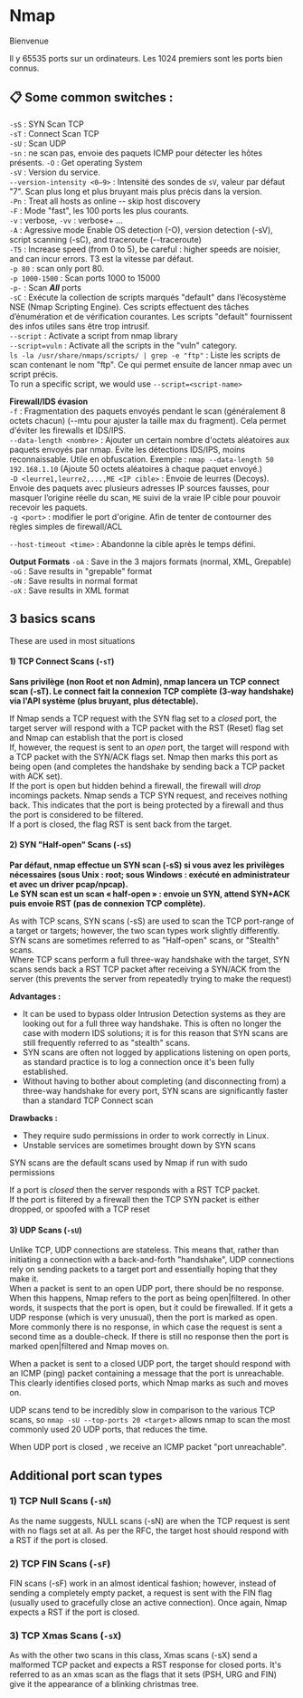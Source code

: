 # Nmap

Bienvenue  

Il y 65535 ports sur un ordinateurs. Les 1024 premiers sont les ports bien connus.  


## :clipboard: Some common switches :  

``-sS`` : SYN Scan TCP  
``-sT`` : Connect Scan TCP  
``-sU`` : Scan UDP  
`-sn` : ne scan pas, envoie des paquets ICMP pour détecter les hôtes présents.
``-O`` : Get operating System  
``-sV`` : Version du service.  
`--version-intensity <0–9>` : Intensité des sondes de `sV`, valeur par défaut "7". Scan plus long et plus bruyant mais plus précis dans la version.  
`-Pn` : Treat all hosts as online -- skip host discovery  
`-F` : Mode "fast", les 100 ports les plus courants.  
`-v` : verbose,  `-vv` : verbose+ ...  
``-A`` : Agressive mode Enable OS detection (-O), version detection (-sV), script scanning (-sC), and traceroute (--traceroute)  
`-T5` : Increase speed (from 0 to 5), be careful : higher speeds are noisier, and can incur errors. T3 est la vitesse par défaut.    
`-p 80` : scan only port 80.  
`-p 1000-1500` : Scan ports 1000 to 15000  
`-p-` : Scan ***All*** ports  
`-sC` : Exécute la collection de scripts marqués "default" dans l’écosystème NSE (Nmap Scripting Engine). Ces scripts effectuent des tâches d’énumération et de vérification courantes. Les scripts "default" fournissent des infos utiles sans être trop intrusif.  
`--script` : Activate a script from nmap library  
`--script=vuln` : Activate all the scripts in the "vuln" category.  
`ls -la /usr/share/nmaps/scripts/ | grep -e "ftp"` : Liste les scripts de scan contenant le nom "ftp". Ce qui permet ensuite de lancer nmap avec un script précis.  
To run a specific script, we would use ``--script=<script-name>``  

**Firewall/IDS évasion**  
`-f` : Fragmentation des paquets envoyés pendant le scan (généralement 8 octets chacun) (--mtu pour ajuster la taille max du fragment). Cela permet d'éviter les firewalls et IDS/IPS.  
`--data-length <nombre>` : Ajouter un certain nombre d'octets aléatoires aux paquets envoyés par nmap. Evite les détections IDS/IPS, moins reconnaissable. Utile en obfuscation. Exemple : `nmap --data-length 50 192.168.1.10` (Ajoute 50 octets aléatoires à chaque paquet envoyé.)  
`-D <leurre1,leurre2,...,ME <IP cible>` : Envoie de leurres (Decoys). Envoie des paquets avec plusieurs adresses IP sources fausses, pour masquer l’origine réelle du scan, `ME` suivi de la vraie IP cible pour pouvoir recevoir les paquets.  
`-g <port>` : modifier le port d'origine. Afin de tenter de contourner des règles simples de firewall/ACL  


`--host-timeout <time>` : Abandonne la cible après le temps défini.  

**Output Formats**
`-oA` : Save in the 3 majors formats (normal, XML, Grepable)  
`-oG` : Save results in "grepable" format  
`-oN` : Save results in normal format  
`-oX` : Save results in XML format  



## 3 basics scans  

These are used in most situations  
####  1) TCP Connect Scans (``-sT``)  

**Sans privilège (non Root et non Admin), nmap lancera un TCP connect scan (-sT). Le connect fait la connexion TCP complète (3‑way handshake) via l'API système (plus bruyant, plus détectable).**  

If Nmap sends a TCP request with the SYN flag set to a _closed_ port, the target server will respond with a TCP packet with the RST (Reset) flag set and Nmap can establish that the port is closed  
If, however, the request is sent to an _open_ port, the target will respond with a TCP packet with the SYN/ACK flags set. Nmap then marks this port as being open (and completes the handshake by sending back a TCP packet with ACK set).  
If the port is open but hidden behind a firewall, the firewall will _drop_ incomings packets. Nmap sends a TCP SYN request, and receives nothing back. This indicates that the port is being protected by a firewall and thus the port is considered to be filtered.  
If a port is closed, the flag RST is sent back from the target.  

#### 2) SYN "Half-open" Scans (``-sS``)  

**Par défaut, nmap effectue un SYN scan (-sS) si vous avez les privilèges nécessaires (sous Unix : root; sous Windows : exécuté en administrateur et avec un driver pcap/npcap).  
Le SYN scan est un scan « half‑open » : envoie un SYN, attend SYN+ACK puis envoie RST (pas de connexion TCP complète).**  


As with TCP scans, SYN scans (-sS) are used to scan the TCP port-range of a target or targets; however, the two scan types work slightly differently. SYN scans are sometimes referred to as "Half-open" scans, or "Stealth" scans.  
Where TCP scans perform a full three-way handshake with the target, SYN scans sends back a RST TCP packet after receiving a SYN/ACK from the server (this prevents the server from repeatedly trying to make the request)  

**Advantages :**  
* It can be used to bypass older Intrusion Detection systems as they are looking out for a full three way handshake. This is often no longer the case with modern IDS solutions; it is for this reason that SYN scans are still frequently referred to as "stealth" scans.  
* SYN scans are often not logged by applications listening on open ports, as standard practice is to log a connection once it's been fully established.  
* Without having to bother about completing (and disconnecting from) a three-way handshake for every port, SYN scans are significantly faster than a standard TCP Connect scan  

**Drawbacks :**  
* They require sudo permissions in order to work correctly in Linux.  
* Unstable services are sometimes brought down by SYN scans  

SYN scans are the default scans used by Nmap if run with sudo permissions  

If a port is _closed_ then the server responds with a RST TCP packet.  
If the port is filtered by a firewall then the TCP SYN packet is either dropped, or spoofed with a TCP reset  



#### 3) UDP Scans (``-sU``)  
Unlike TCP, UDP connections are stateless. This means that, rather than initiating a connection with a back-and-forth "handshake", UDP connections rely on sending packets to a target port and essentially hoping that they make it.  
When a packet is sent to an open UDP port, there should be no response. When this happens, Nmap refers to the port as being open|filtered. In other words, it suspects that the port is open, but it could be firewalled. If it gets a UDP response (which is very unusual), then the port is marked as open. More commonly there is no response, in which case the request is sent a second time as a double-check. If there is still no response then the port is marked open|filtered and Nmap moves on.  

When a packet is sent to a closed UDP port, the target should respond with an ICMP (ping) packet containing a message that the port is unreachable. This clearly identifies closed ports, which Nmap marks as such and moves on.  

 UDP scans tend to be incredibly slow in comparison to the various TCP scans, so ``nmap -sU --top-ports 20 <target>`` allows nmap to scan the most commonly used 20 UDP ports, that reduces the time.  

When UDP port is closed , we receive an ICMP packet "port unreachable".

## Additional port scan types  

### 1) TCP Null Scans (``-sN``)  
As the name suggests, NULL scans (-sN) are when the TCP request is sent with no flags set at all. As per the RFC, the target host should respond with a RST if the port is closed.  

### 2) TCP FIN Scans (``-sF``)  
FIN scans (-sF) work in an almost identical fashion; however, instead of sending a completely empty packet, a request is sent with the FIN flag (usually used to gracefully close an active connection). Once again, Nmap expects a RST if the port is closed.  

### 3) TCP Xmas Scans (``-sX``)  
As with the other two scans in this class, Xmas scans (-sX) send a malformed TCP packet and expects a RST response for closed ports. It's referred to as an xmas scan as the flags that it sets (PSH, URG and FIN) give it the appearance of a blinking christmas tree.  













